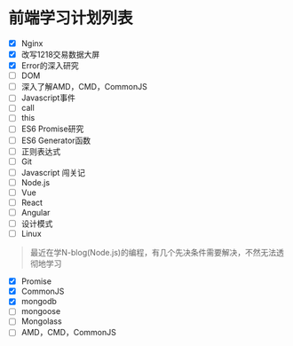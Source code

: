 # 前端学习计划列表

- [x] Nginx
- [x] 改写1218交易数据大屏
- [x] Error的深入研究
- [ ] DOM
- [ ] 深入了解AMD，CMD，CommonJS
- [ ] Javascript事件
- [ ] call
- [ ] this
- [ ] ES6 Promise研究
- [ ] ES6 Generator函数
- [ ] 正则表达式
- [ ] Git
- [ ] Javascript 闯关记
- [ ] Node.js
- [ ] Vue
- [ ] React
- [ ] Angular
- [ ] 设计模式
- [ ] Linux

> 最近在学N-blog(Node.js)的编程，有几个先决条件需要解决，不然无法透彻地学习

- [x] Promise
- [x] CommonJS
- [x] mongodb
- [ ] mongoose
- [ ] Mongolass
- [ ] AMD，CMD，CommonJS
